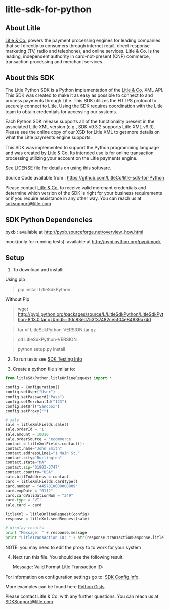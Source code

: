litle-sdk-for-python
====================

About Litle
------------
[Litle &amp; Co.](http://www.litle.com) powers the payment processing engines for leading companies that sell directly to consumers through  internet retail, direct response marketing (TV, radio and telephone), and online services. Litle & Co. is the leading, independent authority in card-not-present (CNP) commerce, transaction processing and merchant services.


About this SDK
--------------
The Litle Python SDK is a Python implementation of the [Litle &amp; Co.](http://www.litle.com/developers) XML API. This SDK was created to make it as easy as possible to connect to and process payments through Litle.  This SDK utilizes  the HTTPS protocol to securely connect to Litle.  Using the SDK requires coordination with the Litle team to obtain credentials for accessing our systems.

Each Python SDK release supports all of the functionality present in the associated Litle XML version (e.g., SDK v9.3.2 supports Litle XML v9.3). Please see the online copy of our XSD for Litle XML to get more details on what the Litle payments engine supports.

This SDK was implemented to support the Python programming language and was created by Litle & Co. Its intended use is for online transaction processing utilizing your account on the Litle payments engine.

See LICENSE file for details on using this software.

Source Code available from : https://github.com/LitleCo/litle-sdk-for-Python

Please contact [Litle &amp; Co.](http://www.litle.com/developers) to receive valid merchant credentials and determine which version of the SDK is right for your business requirements or if you require assistance in any other way.  You can reach us at sdksupport@litle.com

SDK Python Dependencies
----------------------
pyxb : available at http://pyxb.sourceforge.net/overview_how.html

mock(only for running tests): available at http://pypi.python.org/pypi/mock

Setup
-----
1) To download and install:

Using pip 

>pip install LitleSdkPython

Without Pip

>wget http://pypi.python.org/packages/source/L/LitleSdkPython/LitleSdkPython-8.13.0.tar.gz#md5=30c83ed753f37482ce5f04e84836a74d

>tar xf LitleSdkPython-VERSION.tar.gz

>cd LitleSdkPython-VERSION

>python setup.py install

2) To run tests see [SDK Testing Info](https://github.com/LitleCo/litle-sdk-for-python/wiki/Testing)

3) Create a python file similar to:

```python
from litleSdkPython.litleOnlineRequest import *

config = Configuration()
config.setUser("User")
config.setPassword("Pass")
config.setMerchantId("123")
config.setUrl("Sandbox")
config.setProxy("")

# sale
sale = litleXmlFields.sale()
sale.orderId = '1'
sale.amount = 10010
sale.orderSource = 'ecommerce'
contact = litleXmlFields.contact();
contact.name="John Smith"
contact.addressLine1="1 Main St."
contact.city="Burlington"
contact.state="MA"
contact.zip="01803-3747"
contact.country="USA"
sale.billToAddress = contact
card = litleXmlFields.cardType()
card.number = "4457010000000009"
card.expDate = "0112"
card.cardValidationNum = "349"
card.type = 'VI'
sale.card = card

litleXml = litleOnlineRequest(config)
response = litleXml.sendRequest(sale)

# display results
print "Message: " + response.message
print "LitleTransaction ID: " + str(response.transactionResponse.litleTxnId)
```
NOTE: you may need to edit the proxy to to work for your system

4) Next run this file.  You should see the following result.

    Message: Valid Format
    Litle Transaction ID: <your-numeric-litle-txn-id>
    
For information on configuration settings go to: [SDK Config Info](https://github.com/LitleCo/litle-sdk-for-python/wiki/Config-Settings).

More examples can be found here [Python Gists](https://gist.github.com/gists/search?q=Litle+Python+SDK&page=1)

Please contact Litle & Co. with any further questions. You can reach us at SDKSupport@litle.com
